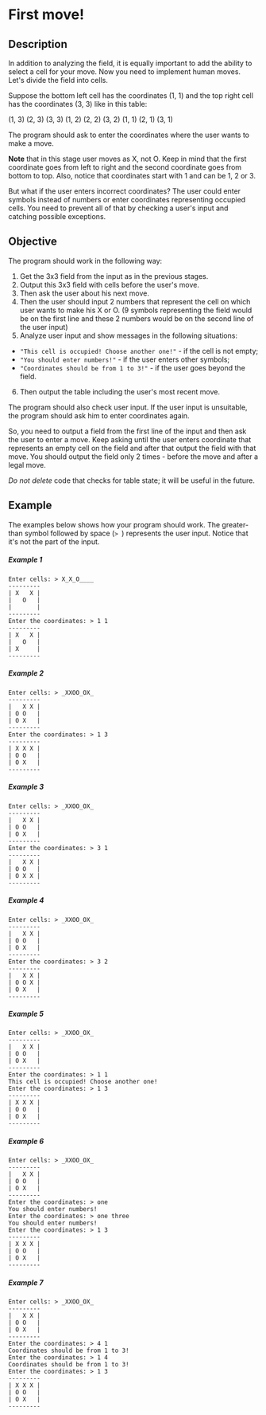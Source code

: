 
# First move!

## Description
In addition to analyzing the field, it is equally important to add the ability to select a cell for your move. Now you need to implement human moves. Let's divide the field into cells.

Suppose the bottom left cell has the coordinates (1, 1) and the top right cell has the coordinates (3, 3) like in this table:

(1, 3) (2, 3) (3, 3)
(1, 2) (2, 2) (3, 2)
(1, 1) (2, 1) (3, 1)

The program should ask to enter the coordinates where the user wants to make a move.

**Note** that in this stage user moves as X, not O. Keep in mind that the first coordinate goes from left to right and the second coordinate goes from bottom to top. Also, notice that coordinates start with 1 and can be 1, 2 or 3.

But what if the user enters incorrect coordinates? The user could enter symbols instead of numbers or enter coordinates representing occupied cells. You need to prevent all of that by checking a user's input and catching possible exceptions.


## Objective
The program should work in the following way:

   1. Get the 3x3 field from the input as in the previous stages.
   2. Output this 3x3 field with cells before the user's move.
   3. Then ask the user about his next move.
   4. Then the user should input 2 numbers that represent the cell on which user wants to make his X or O. (9 symbols representing the field would be on the first line and these 2 numbers would be on the second line of the user input)
   5. Analyze user input and show messages in the following situations:
   - ```"This cell is occupied! Choose another one!"``` - if the cell is not empty;
   - ```"You should enter numbers!"``` - if the user enters other symbols;
   - ```"Coordinates should be from 1 to 3!"``` - if the user goes beyond the field.
   6. Then output the table including the user's most recent move.

The program should also check user input. If the user input is unsuitable, the program should ask him to enter coordinates again. 

So, you need to output a field from the first line of the input and then ask the user to enter a move. Keep asking until the user enters coordinate that represents an empty cell on the field and after that output the field with that move. You should output the field only 2 times - before the move and after a legal move.

*Do not delete* code that checks for table state; it will be useful in the future.

## Example
The examples below shows how your program should work. 
The greater-than symbol followed by space (```> ```) represents the user input. Notice that it's not the part of the input.
##### Example 1
```
Enter cells: > X_X_O____
---------
| X   X |
|   O   |
|       |
---------
Enter the coordinates: > 1 1
---------
| X   X |
|   O   |
| X     |
---------
```
##### Example 2
```
Enter cells: > _XXOO_OX_
---------
|   X X |
| O O   |
| O X   |
---------
Enter the coordinates: > 1 3
---------
| X X X |
| O O   |
| O X   |
---------
```

##### Example 3
```
Enter cells: > _XXOO_OX_
---------
|   X X |
| O O   |
| O X   |
---------
Enter the coordinates: > 3 1
---------
|   X X |
| O O   |
| O X X |
---------
```
##### Example 4
```
Enter cells: > _XXOO_OX_
---------
|   X X |
| O O   |
| O X   |
---------
Enter the coordinates: > 3 2
---------
|   X X |
| O O X |
| O X   |
---------
```
##### Example 5
```
Enter cells: > _XXOO_OX_
---------
|   X X |
| O O   |
| O X   |
---------
Enter the coordinates: > 1 1
This cell is occupied! Choose another one!
Enter the coordinates: > 1 3
---------
| X X X |
| O O   |
| O X   |
---------
```
##### Example 6
```
Enter cells: > _XXOO_OX_
---------
|   X X |
| O O   |
| O X   |
---------
Enter the coordinates: > one
You should enter numbers!
Enter the coordinates: > one three
You should enter numbers!
Enter the coordinates: > 1 3
---------
| X X X |
| O O   |
| O X   |
---------
```
##### Example 7
```
Enter cells: > _XXOO_OX_
---------
|   X X |
| O O   |
| O X   |
---------
Enter the coordinates: > 4 1
Coordinates should be from 1 to 3!
Enter the coordinates: > 1 4
Coordinates should be from 1 to 3!
Enter the coordinates: > 1 3
---------
| X X X |
| O O   |
| O X   |
---------
```
